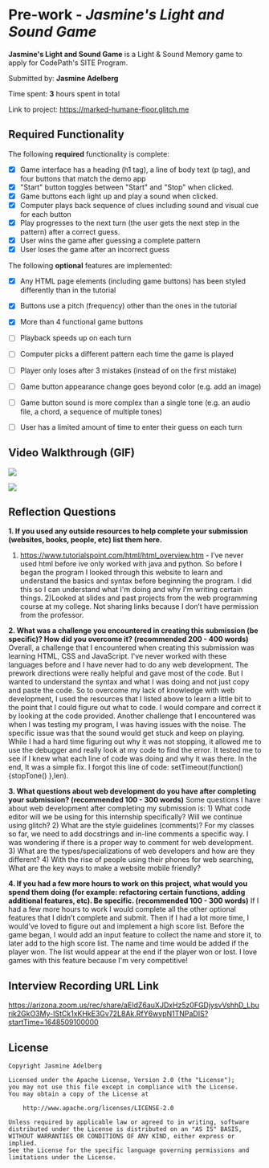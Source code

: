 # Pre-work - *Jasmine's Light and Sound Game*

**Jasmine's Light and Sound Game** is a Light & Sound Memory game to apply for CodePath's SITE Program. 

Submitted by: **Jasmine Adelberg**

Time spent: **3** hours spent in total

Link to project: https://marked-humane-floor.glitch.me
## Required Functionality

The following **required** functionality is complete:

* [x] Game interface has a heading (h1 tag), a line of body text (p tag), and four buttons that match the demo app
* [x] "Start" button toggles between "Start" and "Stop" when clicked. 
* [x] Game buttons each light up and play a sound when clicked. 
* [x] Computer plays back sequence of clues including sound and visual cue for each button
* [x] Play progresses to the next turn (the user gets the next step in the pattern) after a correct guess. 
* [x] User wins the game after guessing a complete pattern
* [x] User loses the game after an incorrect guess

The following **optional** features are implemented:

* [x] Any HTML page elements (including game buttons) has been styled differently than in the tutorial
* [x] Buttons use a pitch (frequency) other than the ones in the tutorial
* [x] More than 4 functional game buttons
* [ ] Playback speeds up on each turn
* [ ] Computer picks a different pattern each time the game is played
* [ ] Player only loses after 3 mistakes (instead of on the first mistake)
* [ ] Game button appearance change goes beyond color (e.g. add an image)
* [ ] Game button sound is more complex than a single tone (e.g. an audio file, a chord, a sequence of multiple tones)
* [ ] User has a limited amount of time to enter their guess on each turn



## Video Walkthrough (GIF)


![](https://i.imgur.com/TWy19MW.gif)

![](https://i.imgur.com/2pzCnrE.gif)


## Reflection Questions
**1. If you used any outside resources to help complete your submission (websites, books, people, etc) list them here.**
1) https://www.tutorialspoint.com/html/html_overview.htm - I’ve never used html before ive only worked with java and python. So before I began the program I looked through this website to learn and understand the basics and syntax before beginning the program. I did this so I can understand what I'm doing and why I'm writing certain things.
2)Looked at slides and past projects from the web programming course at my college. Not sharing links because I don’t have permission from the professor.

**2. What was a challenge you encountered in creating this submission (be specific)? How did you overcome it? (recommended 200 - 400 words)**
Overall, a challenge that I encountered when creating this submission was learning  HTML, CSS and JavaScript. I've never worked with these languages before and I have never had to do any web development.  The prework directions were really helpful and gave most of the code. But I wanted to understand the syntax and what I was doing and not just copy and paste the code. So to overcome my lack of knowledge with web development, I used the resources that I listed above to learn a little bit to the point that I could figure out what to code.  I would compare and correct it by looking at the code provided. Another challenge that I encountered was when I was testing my program, I was having issues with the noise. The specific issue was that the sound would get stuck and keep on playing. While I had a hard time figuring out why it was not stopping, it allowed me to use the debugger and really look at my code to find the error. It tested me to see if I knew what each line of code was doing and why it was there. In the end, It was a simple fix. I forgot this line of code: setTimeout(function(){stopTone() },len). 

**3. What questions about web development do you have after completing your submission? (recommended 100 - 300 words)**
Some questions I have about web development after completing my submission is: 1) What code editor will we be using for this internship specifically? Will we continue using glitch? 2) What are the style guidelines (comments)? For my classes so far, we need to add docstrings and in-line comments a specific way. I was wondering if there is a proper way to comment for web development. 3) What are the types/specializations of web developers and how are they different? 4) With the rise of people using their phones for web searching, What are the key ways to make a website mobile friendly?

**4. If you had a few more hours to work on this project, what would you spend them doing (for example: refactoring certain functions, adding additional features, etc). Be specific. (recommended 100 - 300 words)**
    If I had a few more hours to work I would complete all the other optional features that I didn’t complete and submit. Then if I had a lot more time,  I would’ve loved to figure out and implement a high score list. Before the game began, I would add an input feature to collect the name and store it, to later add to the high score list. The name and time would be added if the player won. The list would appear at the end if the player won or lost. I love games with this feature because I'm very competitive!



## Interview Recording URL Link

https://arizona.zoom.us/rec/share/aEIdZ6auXJDxHz5z0FGDjysvVshhD_Lburik2GkO3My-IStCk1xKHkE3Gv72L8Ak.RfY6wvpN1TNPaDIS?startTime=1648509100000


## License

    Copyright Jasmine Adelberg

    Licensed under the Apache License, Version 2.0 (the "License");
    you may not use this file except in compliance with the License.
    You may obtain a copy of the License at

        http://www.apache.org/licenses/LICENSE-2.0

    Unless required by applicable law or agreed to in writing, software
    distributed under the License is distributed on an "AS IS" BASIS,
    WITHOUT WARRANTIES OR CONDITIONS OF ANY KIND, either express or implied.
    See the License for the specific language governing permissions and
    limitations under the License.